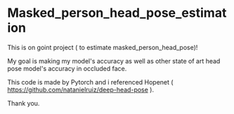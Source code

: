 # Masked_person_head_pose_estimation

This is on goint project ( to estimate masked_person_head_pose)!

My goal is making my model's accuracy as well as other state of art head pose model's accuracy in occluded face.

This code is made by Pytorch and i referenced Hopenet ( https://github.com/natanielruiz/deep-head-pose ).

Thank you.
